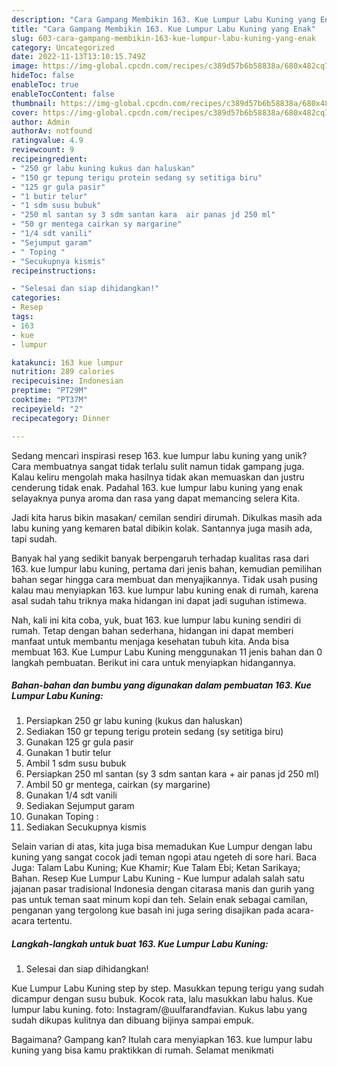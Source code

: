 ```yaml
---
description: "Cara Gampang Membikin 163. Kue Lumpur Labu Kuning yang Enak"
title: "Cara Gampang Membikin 163. Kue Lumpur Labu Kuning yang Enak"
slug: 603-cara-gampang-membikin-163-kue-lumpur-labu-kuning-yang-enak
category: Uncategorized
date: 2022-11-13T13:10:15.749Z
image: https://img-global.cpcdn.com/recipes/c389d57b6b58838a/680x482cq70/163-kue-lumpur-labu-kuning-foto-resep-utama.jpg
hideToc: false
enableToc: true
enableTocContent: false
thumbnail: https://img-global.cpcdn.com/recipes/c389d57b6b58838a/680x482cq70/163-kue-lumpur-labu-kuning-foto-resep-utama.jpg
cover: https://img-global.cpcdn.com/recipes/c389d57b6b58838a/680x482cq70/163-kue-lumpur-labu-kuning-foto-resep-utama.jpg
author: Admin
authorAv: notfound
ratingvalue: 4.9
reviewcount: 9
recipeingredient:
- "250 gr labu kuning kukus dan haluskan"
- "150 gr tepung terigu protein sedang sy setitiga biru"
- "125 gr gula pasir"
- "1 butir telur"
- "1 sdm susu bubuk"
- "250 ml santan sy 3 sdm santan kara  air panas jd 250 ml"
- "50 gr mentega cairkan sy margarine"
- "1/4 sdt vanili"
- "Sejumput garam"
- " Toping "
- "Secukupnya kismis"
recipeinstructions:

- "Selesai dan siap dihidangkan!"
categories:
- Resep
tags:
- 163
- kue
- lumpur

katakunci: 163 kue lumpur 
nutrition: 289 calories
recipecuisine: Indonesian
preptime: "PT29M"
cooktime: "PT37M"
recipeyield: "2"
recipecategory: Dinner

---
```





Sedang mencari inspirasi resep 163. kue lumpur labu kuning yang unik? Cara membuatnya sangat tidak terlalu sulit namun tidak gampang juga. Kalau keliru mengolah maka hasilnya tidak akan memuaskan dan justru cenderung tidak enak. Padahal 163. kue lumpur labu kuning yang enak selayaknya punya aroma dan rasa yang dapat memancing selera Kita.





Jadi kita harus bikin masakan/ cemilan sendiri dirumah. Dikulkas masih ada labu kuning yang kemaren batal dibikin kolak. Santannya juga masih ada, tapi sudah.

Banyak hal yang sedikit banyak berpengaruh terhadap kualitas rasa dari 163. kue lumpur labu kuning, pertama dari jenis bahan, kemudian pemilihan bahan segar hingga cara membuat dan menyajikannya. Tidak usah pusing kalau mau menyiapkan 163. kue lumpur labu kuning enak di rumah, karena asal sudah tahu triknya maka hidangan ini dapat jadi suguhan istimewa.






Nah, kali ini kita coba, yuk, buat 163. kue lumpur labu kuning sendiri di rumah. Tetap dengan bahan sederhana, hidangan ini dapat memberi manfaat untuk membantu menjaga kesehatan tubuh kita. Anda bisa membuat 163. Kue Lumpur Labu Kuning menggunakan 11 jenis bahan dan 0 langkah pembuatan. Berikut ini cara untuk menyiapkan hidangannya.

<!--inarticleads1-->

##### Bahan-bahan dan bumbu yang digunakan dalam pembuatan 163. Kue Lumpur Labu Kuning:

1. Persiapkan 250 gr labu kuning (kukus dan haluskan)
1. Sediakan 150 gr tepung terigu protein sedang (sy setitiga biru)
1. Gunakan 125 gr gula pasir
1. Gunakan 1 butir telur
1. Ambil 1 sdm susu bubuk
1. Persiapkan 250 ml santan (sy 3 sdm santan kara + air panas jd 250 ml)
1. Ambil 50 gr mentega, cairkan (sy margarine)
1. Gunakan 1/4 sdt vanili
1. Sediakan Sejumput garam
1. Gunakan  Toping :
1. Sediakan Secukupnya kismis


Selain varian di atas, kita juga bisa memadukan Kue Lumpur dengan labu kuning yang sangat cocok jadi teman ngopi atau ngeteh di sore hari. Baca Juga: Talam Labu Kuning; Kue Khamir; Kue Talam Ebi; Ketan Sarikaya; Bahan. Resep Kue Lumpur Labu Kuning - Kue lumpur adalah salah satu jajanan pasar tradisional Indonesia dengan citarasa manis dan gurih yang pas untuk teman saat minum kopi dan teh. Selain enak sebagai camilan, penganan yang tergolong kue basah ini juga sering disajikan pada acara-acara tertentu. 

<!--inarticleads2-->

##### Langkah-langkah untuk buat 163. Kue Lumpur Labu Kuning:


1. Selesai dan siap dihidangkan!

Kue Lumpur Labu Kuning step by step. Masukkan tepung terigu yang sudah dicampur dengan susu bubuk. Kocok rata, lalu masukkan labu halus. Kue lumpur labu kuning. foto: Instagram/@uulfarandfavian. Kukus labu yang sudah dikupas kulitnya dan dibuang bijinya sampai empuk. 

Bagaimana? Gampang kan? Itulah cara menyiapkan 163. kue lumpur labu kuning yang bisa kamu praktikkan di rumah. Selamat menikmati
